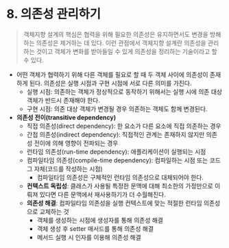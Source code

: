 # 8. 의존성 관리하기

> 객체지향 설계의 핵심은 협력을 위해 필요한 의존성은 유지하면서도 변경을 방해하는 의존성은 제거하는 데 있다. 이런 관점에서 객체지향 설계란 의존성을 관리하는 것이고 객체가 변화를 받아들일 수 있게 의존성을 정리하는 기술이라고 할 수 있다.

- 어떤 객체가 협력하기 위해 다른 객체를 필요로 할 때 두 객체 사이에 의존성이 존재하게 된다. 의존성은 실행 시점과 구현 시점에 서로 다른 의미를 가진다.
  - 실행 시점: 의존하는 객체가 정상적으로 동작하기 위해서는 실행 시에 의존 대상 객체가 반드시 존재해야 한다.
  - 구현 시점: 의존 대상 객체가 변경될 경우 의존하는 객체도 함께 변경된다.
- **의존성 전이(transitive dependency)** 
  - 직접 의존성(direct dependency): 한 요소가 다른 요소에 직접 의존하는 경우
  - 간접 의존성(indirect dependency): 직접적인 관계는 존재하지 않지만 의존성 전이에 의해 영향이 전파되는 경우
  - 런타임 의존성(run-time dependency): 애플리케이션이 실행되는 시점
  - 컴파일타임 의존성(compile-time dependency): 컴파일하는 시점 또는 코드 그 자체(코드를 작성하는 시점)
    - 컴파일타임 의존성은 구체적인 런타임 의존성으로 대체되어야 한다.
  - **컨텍스트 독립성**: 클래스가 사용될 특정한 문맥에 대해 최소한의 가정만으로 이뤄져 있다면 다른 문맥에서 재사용하기가 더 수월해진다.
  - **의존성 해결**: 컴파일타임 의존성을 실행 컨텍스트에 맞는 적절한 런타임 의존성으로 교체하는 것
    - 객체를 생성하는 시점에 생성자를 통해 의존성 해결
    - 객체 생성 후 setter 매서드를 통해 의존성 해결
    - 메서드 실행 시 인자를 이용해 의존성 해결